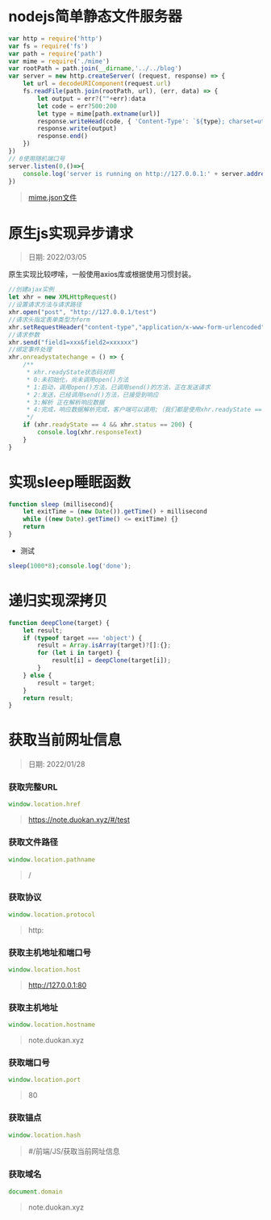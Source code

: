 # nodejs简单静态文件服务器

```js
var http = require('http')
var fs = require('fs')
var path = require('path')
var mime = require('./mime')
var rootPath = path.join(__dirname,'../../blog')
var server = new http.createServer( (request, response) => {
    let url = decodeURIComponent(request.url)
    fs.readFile(path.join(rootPath, url), (err, data) => {
        let output = err?(""+err):data
        let code = err?500:200
        let type = mime[path.extname(url)]
        response.writeHead(code, { 'Content-Type': `${type}; charset=utf-8` })
        response.write(output)
        response.end()
    })
})
// 0使用随机端口号
server.listen(0,()=>{
    console.log('server is running on http://127.0.0.1:' + server.address().port)
})
```

> [mime.json文件](/其他/mime.json.md)

# 原生js实现异步请求

> 日期: 2022/03/05

原生实现比较啰嗦，一般使用axios库或根据使用习惯封装。

```js
//创建ajax实例
let xhr = new XMLHttpRequest()
//设置请求方法与请求路径
xhr.open("post", "http://127.0.0.1/test")
//请求头指定表单类型为form
xhr.setRequestHeader("content-type","application/x-www-form-urlencoded");
//请求参数
xhr.send("field1=xxx&field2=xxxxxx")
//绑定事件处理
xhr.onreadystatechange = () => {
    /**
     * xhr.readyState状态码对照
     * 0:未初始化，尚未调用open()方法
     * 1:启动，调用open()方法，已调用send()的方法，正在发送请求
     * 2:发送，已经调用send()方法，已接受到响应
     * 3:解析 正在解析响应数据
     * 4:完成，响应数据解析完成，客户端可以调用;（我们都是使用xhr.readyState == 4 判断ajax请求是否结束）
     */
    if (xhr.readyState == 4 && xhr.status == 200) {
        console.log(xhr.responseText)
    }
}
```


# 实现sleep睡眠函数

```js
function sleep (millisecond){
    let exitTime = (new Date()).getTime() + millisecond
    while ((new Date).getTime() <= exitTime) {}
    return
}
```

- 测试

```js
sleep(1000*8);console.log('done');
```

# 递归实现深拷贝

```js
function deepClone(target) {
    let result;
    if (typeof target === 'object') {
        result = Array.isArray(target)?[]:{};
        for (let i in target) {
            result[i] = deepClone(target[i]);
        }
    } else {
        result = target;
    }
    return result;
}
```

# 获取当前网址信息

> 日期: 2022/01/28

### 获取完整URL
```js
window.location.href
```
> https://note.duokan.xyz/#/test

### 获取文件路径
```js
window.location.pathname
```
> /

### 获取协议
```js
window.location.protocol
```
> http:

### 获取主机地址和端口号
```js
window.location.host
```
> http://127.0.0.1:80

### 获取主机地址
```js
window.location.hostname
```
> note.duokan.xyz

### 获取端口号
```js
window.location.port
```
> 80

### 获取锚点
```js
window.location.hash
```
> \#/前端/JS/获取当前网址信息

### 获取域名
```js
document.domain
```
> note.duokan.xyz





